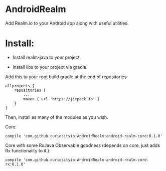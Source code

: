 # AndroidRealm
Add Realm.io to your Android app along with useful utilities. 

# Install:

* Install realm-java to your project.

* Install libs to your project via gradle.

Add this to your root build.gradle at the end of repositories:

```
allprojects {
	repositories {
		...
		maven { url 'https://jitpack.io' }
	}
}
```

Then, install as many of the modules as you wish.

Core:

```
compile 'com.github.curiosityio:AndroidRealm:android-realm-core:0.1.0'
```

Core with some RxJava Observable goodness (depends on core, just adds Rx functionality to it.):

```
compile 'com.github.curiosityio:AndroidRealm:android-realm-core-rx:0.1.0'
```